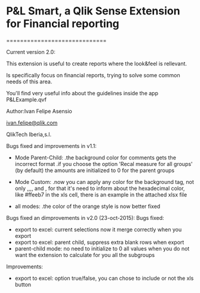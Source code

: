 P&L Smart, a Qlik Sense Extension for Financial reporting 
=============================
=============================

Current version 2.0:

This extension is useful to create reports where the look&feel is rellevant.

Is specifically focus on financial reports, trying to solve some common needs of this area.

You'll find very useful info about the guidelines inside the app P&LExample.qvf


Author:Ivan Felipe Asensio

ivan.felipe@qlik.com

QlikTech Iberia,s.l.


Bugs fixed and improvements in v1.1:
- Mode Parent-Child:
	.the background color for comments gets the incorrect format
	.if you choose the option 'Recal measure for all groups' (by default)
	 the amounts are initialized to 0 for the parent groups
- Mode Custom:
	.now you can apply any color for the background tag,
	 not only <violete>,<clear>,<dark>,<red>,<soft> and <orange>,
	 for that it's need to inform about the hexadecimal color, like #ffeeb7 in the xls cell,
	 there is an example in the attached xlsx file

- all modes:
  	.the color of the orange style is now better fixed

Bugs fixed an dimprovements in v2.0 (23-oct-2015):
Bugs fixed:
- export to excel: current selections now it merge correctly when you export
- export to excel: parent child, suppress extra blank rows when export
- parent-child mode: no need to initialize to 0 all values when you do not want the extension to calculate for you all the subgroups

Improvements:
- export to excel: option true/false, you can chose to include or not the xls button